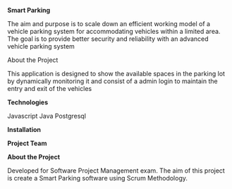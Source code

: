 **Smart Parking**

The aim and purpose is to scale down an efficient working model of a vehicle parking system for accommodating vehicles within a limited area. The goal is to provide better security and reliability with an advanced vehicle parking system

About the Project

This application is designed to show the available spaces in the parking lot by dynamically monitoring it and consist of a admin login to maintain the entry and exit of the vehicles

**Technologies**

Javascript
Java
Postgresql

**Installation**

**Project Team**

**About the Project**

Developed for Software Project Management exam. The aim of this project is create a Smart Parking software using Scrum Methodology.
